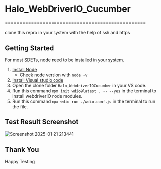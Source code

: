 
# Halo_WebDriverIO_Cucumber

=================================================

clone this repro in your system with the help of ssh and https

## Getting Started
For most SDETs, node need to be installed in your system.

1. [Install Node](https://nodejs.org/en/download/) 
   * Check node version with `node -v` 
2. [Install Visual studio code](https://code.visualstudio.com/download)
3. Open the clone folder `Halo_WebdriverIOCucumber` in your VS code.
4. Run this command `npm init wdio@latest . -- --yes` in the terminal to install webdriverIO node modules.
5. Run this command `npx wdio run ./wdio.conf.js` in the terminal to run the file.

## Test Result Screenshot
![Screenshot 2025-01-21 213441](https://github.com/user-attachments/assets/03a7075e-86e7-43fd-84d2-73c6efd80151)

## Thank You
Happy Testing
